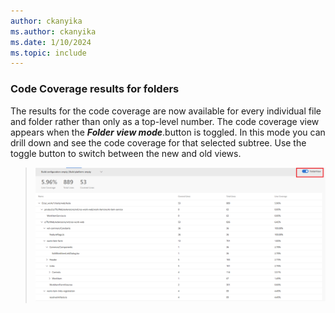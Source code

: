 ```yaml
---
author: ckanyika
ms.author: ckanyika
ms.date: 1/10/2024
ms.topic: include
---
```


### Code Coverage results for folders

The results for the code coverage are now available for every individual file and folder rather than only as a top-level number. The code coverage view appears when the ***Folder view mode***.button is toggled. In this mode you can drill down and see the code coverage for that selected subtree. Use the toggle button to switch between the new and old views.

> ![Multiple repository widget to GA](../../media/232-reporting-01.png)
 